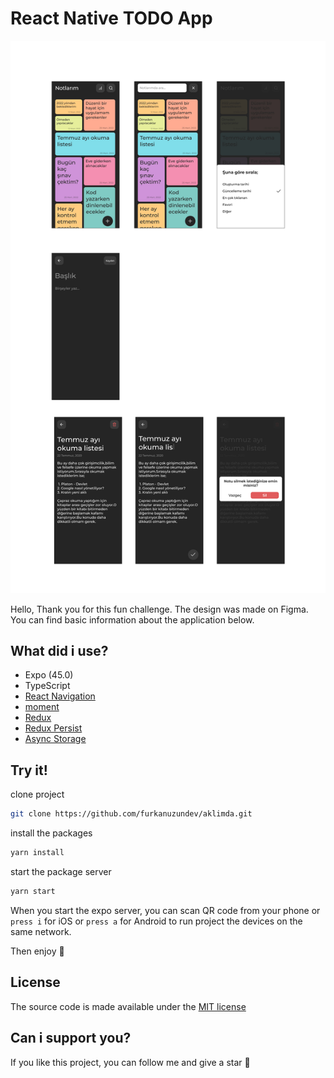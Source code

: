 
# React Native TODO App

![Uygulama Ekran Görüntüsü](https://github.com/furkanuzundev/aklimda/blob/master/src/assets/images/aklimda.jpg)


Hello,
Thank you for this fun challenge.
The design was made on Figma.
You can find basic information about the application below.


## What did i use?


- Expo (45.0)
- TypeScript
- [React Navigation](https://reactnavigation.org/)
- [moment](https://momentjs.com/)
- [Redux](https://redux.js.org/)
- [Redux Persist](https://github.com/rt2zz/redux-persist)
- [Async Storage](https://github.com/react-native-async-storage/async-storage)


## Try it!

clone project

```bash
git clone https://github.com/furkanuzundev/aklimda.git
```

install the packages

```bash
yarn install
```

start the package server

```bash
yarn start
```

When you start the expo server, you can scan QR code from your phone or ```press i``` for iOS or ```press a``` for Android to run project the devices on the same network.

Then enjoy 🥳
  
## License

 The source code is made available under the [MIT license](https://github.com/furkanuzundev/aklimda/blob/master/LICENCE)

  
## Can i support you?

If you like this project, you can follow me and give a star 🤩
  